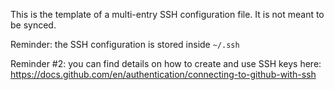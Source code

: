 This is the template of a multi-entry SSH configuration file. It is not meant to be synced.

Reminder: the SSH configuration is stored inside `~/.ssh`

Reminder #2: you can find details on how to create and use SSH keys here: https://docs.github.com/en/authentication/connecting-to-github-with-ssh
